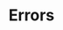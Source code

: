 ---
title: Errors
position_number: 3
content_markdown: |-
  | CODE | STATUS | DESCRIPTION |
  | :-: | :-: | :-: |
  | 200 | OK | Success |
  | 201 | Created | Created Successful |
  | 400 | Bad Request | We could not process that action |
  | 403 | Forbidden | We couldn't authenticate you |
  | 500 | Internal Server Error | Error occurred in the backend service |

  All **response** and **error feedback** using the right JSON format:
r_code_blocks:
  - code: |-
      {
        "info": "..."
      }
    title: Response
    language: json
  - code: |-
      {
        "error": "error message here"
      }
    title: Error
    language: json
---